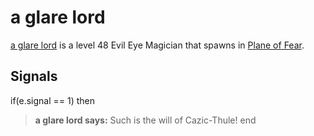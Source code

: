 # a glare lord



[a glare lord](/npc/72076) is a level 48 Evil Eye Magician that spawns in [Plane of Fear](/zone/72).



## Signals

if(e.signal == 1) then


>**a glare lord says:** Such is the will of Cazic-Thule!
end
